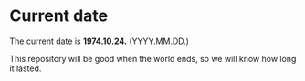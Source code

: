 # Current date

The current date is **1974.10.24.** (YYYY.MM.DD.)

This repository will be good when the world ends, so we will know how long it lasted.
